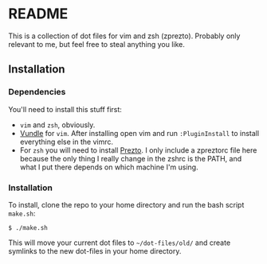 # README

This is a collection of dot files for vim and zsh (zprezto). Probably only relevant to me, but feel free to steal anything you like.

## Installation

### Dependencies

You'll need to install this stuff first:

* `vim` and `zsh`, obviously.
* [Vundle](https://github.com/VundleVim/Vundle.vim) for `vim`. After installing open vim and run `:PluginInstall` to install everything else in the vimrc.
* For `zsh` you will need to install [Prezto](https://github.com/sorin-ionescu/prezto). I only include a zpreztorc file here because the only thing I really change in the zshrc is the PATH, and what I put there depends on which machine I'm using.

### Installation
To install, clone the repo to your home directory and run the bash script `make.sh`:

```
$ ./make.sh
```

This will move your current dot files to `~/dot-files/old/` and create symlinks to the new dot-files in your home directory.
